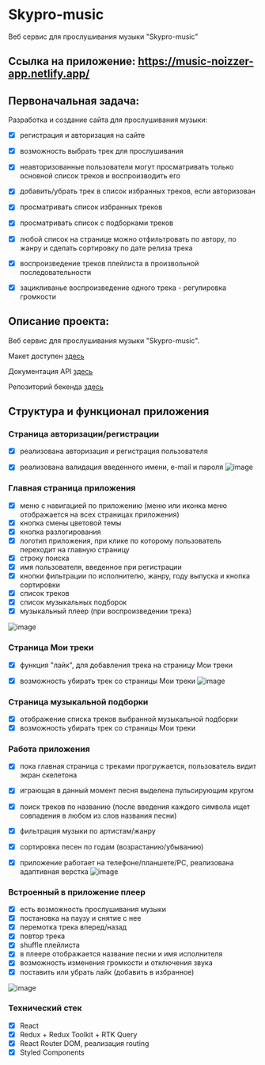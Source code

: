 # Skypro-music

Веб сервис для прослушивания музыки "Skypro-music"

## Ссылка на приложение: https://music-noizzer-app.netlify.app/

## Первоначальная задача:

Разработка и создание сайта для прослушивания музыки:

- [x] регистрация и авторизация на сайте
- [x] возможность выбрать трек для прослушивания
- [x] неавторизованные пользователи могут просматривать только основной список
      треков и воспроизводить его
- [x] добавить/убрать трек в список избранных треков, если авторизован
- [x] просматривать список избранных треков
- [x] просматривать список с подборками треков
- [x] любой список на странице можно отфильтровать по автору, по жанру
      и сделать сортировку по дате релиза трека
- [x] воспроизведение треков плейлиста в произвольной последовательности
- [x] зацикливанье воспроизведение одного трека - регулировка громкости


## Описание проекта:

Веб сервис для прослушивания музыки "Skypro-music".

Макет доступен [здесь](https://www.figma.com/file/ipmCH5eJNKY2XsEoXl4HzK/%D0%9C%D1%83%D0%B7%D1%8B%D0%BA%D0%B0%D0%BB%D1%8C%D0%BD%D1%8B%D0%B9-%D1%81%D0%B5%D1%80%D0%B2%D0%B8%D1%81?type=design&node-id=0-1&mode=design&t=pzjJ9wuQxTCVJMrV-0)

Документация API [здесь](https://github.com/skypro-web-developer/webdev-react-hw-template/blob/main/API.md)

Репозиторий бекенда [здесь](https://github.com/skypro-backend/backend_web-music-app)

## Структура и функционал приложения

### Страница авторизации/регистрации

- [x] реализована авторизация и регистрация пользователя
- [x] реализована валидация введенного имени, e-mail и пароля
![image](https://github.com/noizzer28/music_app/assets/128408522/6ad71cd9-15e7-478a-a5fa-54112b4b327f)


### Главная страница приложения

- [x] меню с навигацией по приложению (меню или иконка меню отображается на всех страницах приложения)
- [x] кнопка смены цветовой темы
- [x] кнопка разлогирования
- [x] логотип приложения, при клике по которому пользователь переходит на главную страницу
- [x] строку поиска
- [x] имя пользователя, введенное при регистрации
- [x] кнопки фильтрации по исполнителю, жанру, году выпуска и кнопка сортировки
- [x] список треков
- [x] список музыкальных подборок
- [x] музыкальный плеер (при воспроизведении трека)

![image](https://github.com/noizzer28/music_app/assets/128408522/ea150107-6fc5-4e26-b644-4b06ac623615)





### Страница Мои треки

- [x] функция "лайк", для добавления трека на страницу Мои треки
- [x] возможность убирать трек со страницы Мои треки
![image](https://github.com/noizzer28/music_app/assets/128408522/90c5e51c-6ebb-4d08-96e6-1485b3b2a4ef)


### Страница музыкальной подборки

- [x] отображение списка треков выбранной музыкальной подборки
- [x] возможность убирать трек со страницы Мои треки

### Работа приложения

- [x] пока главная страница с треками прогружается, пользователь видит экран скелетона
- [x] играющая в данный момент песня выделена пульсирующим кругом
- [x] поиск треков по названию (после введения каждого символа ищет совпадения в любом из слов названия песни)
- [x] фильтрация музыки по артистам/жанру
- [x] сортировка песен по годам (возрастанию/убыванию)
- [x] приложение работает на телефоне/планшете/PC, реализована адаптивная верстка
![image](https://github.com/noizzer28/music_app/assets/128408522/efcfb34d-abc7-48f9-a514-fceb02a99e2f)


### Встроенный в приложение плеер

- [x] есть возможность прослушивания музыки
- [x] постановка на паузу и снятие с нее
- [x] перемотка трека вперед/назад
- [x] повтор трека
- [x] shuffle плейлиста
- [x] в плеере отображается название песни и имя исполнителя
- [x] возможность изменения громкости и отключения звука
- [x] поставить или убрать лайк (добавить в избранное)

![image](https://github.com/noizzer28/music_app/assets/128408522/74d132ac-4ec2-4b41-95d3-7b5ddea0f9c4)


### Технический стек

- [x] React
- [x] Redux + Redux Toolkit + RTK Query
- [x] React Router DOM, реализация routing
- [x] Styled Components
